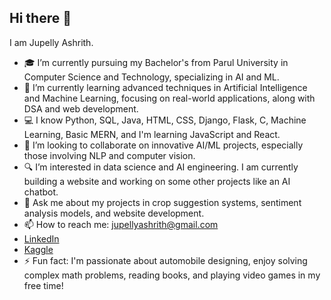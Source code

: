 ## Hi there 👋

I am Jupelly Ashrith.

- 🎓 I’m currently pursuing my Bachelor's from Parul University in Computer Science and Technology, specializing in AI and ML.
- 🌱 I’m currently learning advanced techniques in Artificial Intelligence and Machine Learning, focusing on real-world applications, along with DSA and web development.
- 💻 I know Python, SQL, Java, HTML, CSS, Django, Flask, C, Machine Learning, Basic MERN, and I'm learning JavaScript and React.
- 👯 I’m looking to collaborate on innovative AI/ML projects, especially those involving NLP and computer vision.
- 🔍 I’m interested in data science and AI engineering. I am currently building a website and working on some other projects like an AI chatbot.
- 💬 Ask me about my projects in crop suggestion systems, sentiment analysis models, and website development.
- 📫 How to reach me: jupellyashrith@gmail.com
-  [LinkedIn](https://www.linkedin.com/in/jupelly-ashrith)
-  [Kaggle](https://www.kaggle.com/ashrithraojupelly/models)
- ⚡ Fun fact: I'm passionate about automobile designing, enjoy solving complex math problems, reading books, and playing video games in my free time!
